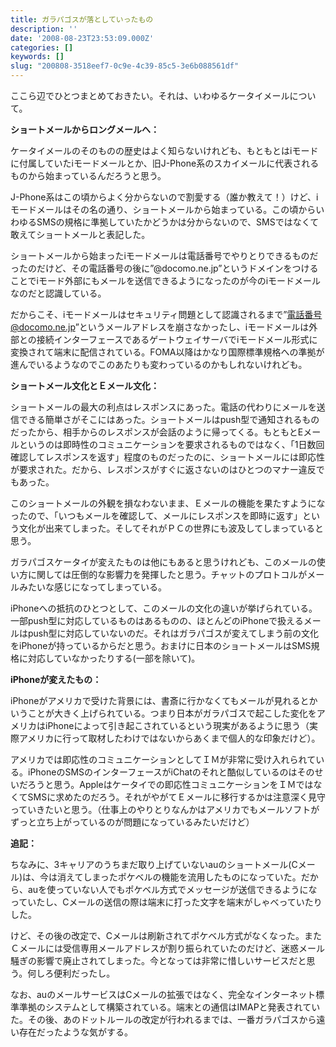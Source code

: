 ```yaml
---
title: ガラパゴスが落としていったもの
description: ''
date: '2008-08-23T23:53:09.000Z'
categories: []
keywords: []
slug: "200808-3518eef7-0c9e-4c39-85c5-3e6b088561df"
---
```

ここら辺でひとつまとめておきたい。それは、いわゆるケータイメールについて。

**ショートメールからロングメールへ：**

ケータイメールのそのものの歴史はよく知らないけれども、もともとはiモードに付属していたiモードメールとか、旧J-Phone系のスカイメールに代表されるものから始まっているんだろうと思う。

J-Phone系はこの頃からよく分からないので割愛する（誰か教えて！）けど、iモードメールはその名の通り、ショートメールから始まっている。この頃からいわゆるSMSの規格に準拠していたかどうかは分からないので、SMSではなくて敢えてショートメールと表記した。

ショートメールから始まったiモードメールは電話番号でやりとりできるものだったのだけど、その電話番号の後に”@docomo.ne.jp”というドメインをつけることでiモード外部にもメールを送信できるようになったのが今のiモードメールなのだと認識している。

だからこそ、iモードメールはセキュリティ問題として認識されるまで”電話番号@docomo.ne.jp”というメールアドレスを崩さなかったし、iモードメールは外部との接続インターフェースであるゲートウェイサーバでiモードメール形式に変換されて端末に配信されている。FOMA以降はかなり国際標準規格への準拠が進んでいるようなのでこのあたりも変わっているのかもしれないけれども。

**ショートメール文化とＥメール文化：**

ショートメールの最大の利点はレスポンスにあった。電話の代わりにメールを送信できる簡単さがそこにはあった。ショートメールはpush型で通知されるものだったから、相手からのレスポンスが会話のように帰ってくる。もともとEメールというのは即時性のコミュニケーションを要求されるものではなく、「1日数回確認してレスポンスを返す」程度のものだったのに、ショートメールには即応性が要求された。だから、レスポンスがすぐに返さないのはひとつのマナー違反でもあった。

このショートメールの外観を損なわないまま、Ｅメールの機能を果たすようになったので、「いつもメールを確認して、メールにレスポンスを即時に返す」という文化が出来てしまった。そしてそれがＰＣの世界にも波及してしまっていると思う。

ガラパゴスケータイが変えたものは他にもあると思うけれども、このメールの使い方に関しては圧倒的な影響力を発揮したと思う。チャットのプロトコルがメールみたいな感じになってしまっている。

iPhoneへの抵抗のひとつとして、このメールの文化の違いが挙げられている。一部push型に対応しているものはあるものの、ほとんどのiPhoneで扱えるメールはpush型に対応していないのだ。それはガラパゴスが変えてしまう前の文化をiPhoneが持っているからだと思う。おまけに日本のショートメールはSMS規格に対応していなかったりする(一部を除いて)。

**iPhoneが変えたもの：**

iPhoneがアメリカで受けた背景には、書斎に行かなくてもメールが見れるとかいうことが大きく上げられている。つまり日本がガラパゴスで起こした変化をアメリカはiPhoneによって引き起こされているという現実があるように思う（実際アメリカに行って取材したわけではないからあくまで個人的な印象だけど）。

アメリカでは即応性のコミュニケーションとしてＩＭが非常に受け入れられている。iPhoneのSMSのインターフェースがiChatのそれと酷似しているのはそのせいだろうと思う。Appleはケータイでの即応性コミュニケーションをＩＭではなくてSMSに求めたのだろう。それがやがてＥメールに移行するかは注意深く見守っていきたいと思う。（仕事上のやりとりなんかはアメリカでもメールソフトがずっと立ち上がっているのが問題になっているみたいだけど）

**追記：**

ちなみに、3キャリアのうちまだ取り上げていないauのショートメール(Cメール)は、今は消えてしまったポケベルの機能を流用したものになっていた。だから、auを使っていない人でもポケベル方式でメッセージが送信できるようになっていたし、Cメールの送信の際は端末に打った文字を端末がしゃべっていたりした。

けど、その後の改定で、Cメールは刷新されてポケベル方式がなくなった。またＣメールには受信専用メールアドレスが割り振られていたのだけど、迷惑メール騒ぎの影響で廃止されてしまった。今となっては非常に惜しいサービスだと思う。何しろ便利だったし。

なお、auのメールサービスはCメールの拡張ではなく、完全なインターネット標準準拠のシステムとして構築されている。端末との通信はIMAPと発表されていた。その後、あのドットルールの改定が行われるまでは、一番ガラパゴスから遠い存在だったような気がする。
